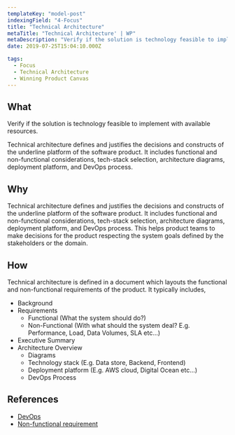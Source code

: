 ```yaml
---
templateKey: "model-post"
indexingField: "4-Focus"
title: "Technical Architecture"
metaTitle: "Technical Architecture' | WP"
metaDescription: "Verify if the solution is technology feasible to implement with available resources"
date: 2019-07-25T15:04:10.000Z

tags:
  - Focus
  - Technical Architecture
  - Winning Product Canvas
---
```



## What

Verify if the solution is technology feasible to implement with available resources.

Technical architecture defines and justifies the decisions and constructs of the underline platform of the software product. It includes functional and non-functional considerations, tech-stack selection, architecture diagrams, deployment platform, and DevOps process.


## Why

Technical architecture defines and justifies the decisions and constructs of the underline platform of the software product. It includes functional and non-functional considerations, tech-stack selection, architecture diagrams, deployment platform, and DevOps process. This helps product teams to make decisions for the product respecting the system goals defined by the stakeholders or the domain. 


## How

Technical architecture is defined in a document which layouts the functional and non-functional requirements of the product. It typically includes,
- Background
- Requirements
  - Functional (What the system should do?)
  - Non-Functional (With what should the system deal? E.g. Performance, Load, Data Volumes, SLA etc...)
- Executive Summary
- Architecture Overview
  - Diagrams
  - Technology stack (E.g. Data store, Backend, Frontend)
  - Deployment platform (E.g. AWS cloud, Digital Ocean etc...)
  - DevOps Process


## References

- [DevOps](https://en.wikipedia.org/wiki/DevOps)
- [Non-functional requirement](https://en.wikipedia.org/wiki/Non-functional_requirement)
